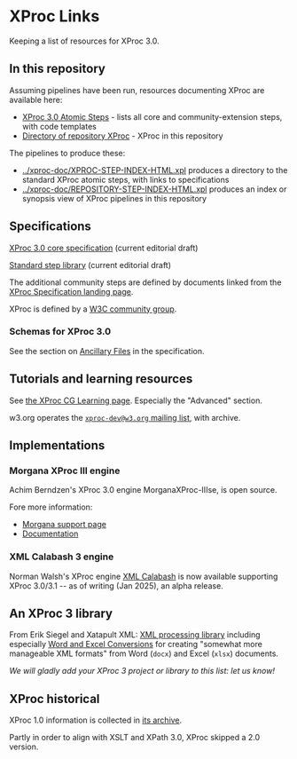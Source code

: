 # XProc Links

Keeping a list of resources for XProc 3.0.

## In this repository

Assuming pipelines have been run, resources documenting XProc are available here:

- [XProc 3.0 Atomic Steps](out/xproc-step-list.html) - lists all core and community-extension steps, with code templates
- [Directory of repository XProc](out/repository-step-list.html) - XProc in this repository

The pipelines to produce these:

- [../xproc-doc/XPROC-STEP-INDEX-HTML.xpl](../xproc-doc/XPROC-STEP-INDEX-HTML.xpl) produces a directory to the standard XProc atomic steps, with links to specifications
- [../xproc-doc/REPOSITORY-STEP-INDEX-HTML.xpl](../xproc-doc/REPOSITORY-STEP-INDEX-HTML.xpl) produces an index or synopsis view of XProc pipelines in this repository


## Specifications

[XProc 3.0 core specification](https://spec.xproc.org/master/head/xproc/) (current editorial draft)

[Standard step library](https://spec.xproc.org/master/head/steps/) (current editorial draft)

The additional community steps are defined by documents linked from the [XProc Specification landing page](https://xproc.org/specifications.html).

XProc is defined by a [W3C community group](https://www.w3.org/community/xproc-next/).

### Schemas for XProc 3.0

See the section on [Ancillary Files](https://spec.xproc.org/master/head/xproc/#ancillary-files) in the specification.

## Tutorials and learning resources

See [the XProc CG Learning page](https://xproc.org/learning.html). Especially the "Advanced" section.

w3.org operates the [`xproc-dev@w3.org` mailing list](https://lists.w3.org/Archives/Public/xproc-dev/), with archive.

## Implementations

### Morgana XProc III engine

Achim Berndzen's XProc 3.0 engine MorganaXProc-IIIse, is open source.

Fore more information:

- [Morgana support page](https://www.xml-project.com/morganaxproc-iiise.html)
- [Documentation](https://www.xml-project.com/manual/index.html)

### XML Calabash 3 engine

Norman Walsh's XProc engine [XML Calabash](https://github.com/xmlcalabash/xmlcalabash3) is now available supporting XProc 3.0/3.1 -- as of writing (Jan 2025), an alpha release.

## An XProc 3 library

From Erik Siegel and Xatapult XML: [XML processing library](https://www.xtpxlib.org/) including especially [Word and Excel Conversions](https://xoffice.xtpxlib.org/) for creating "somewhat more manageable XML formats" from Word (`docx`) and Excel (`xlsx`) documents.

*We will gladly add your XProc 3 project or library to this list: let us know!*

## XProc historical

XProc 1.0 information is collected in [its archive](https://archive.xproc.org/).

Partly in order to align with XSLT and XPath 3.0, XProc skipped a 2.0 version.

